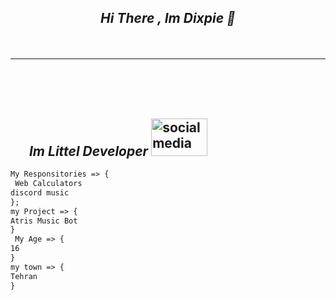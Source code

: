 <div align="center">
<h2><a class="anchor" aria-hidden="true"></svg></a><em> Hi There , Im Dixpie 👋 </em> </p> </div>
 <br>
 <hr>
 <br>
 <br>
 <br>
<div>
 
<h2><a id="user-content-contact-me-" class="anchor" aria-hidden="true" href="#contact-me-"><svg class="octicon octicon-link" viewBox="0 0 16 16" width="25" height="25" aria-hidden="true"><path fill-rule="evenodd"></path></svg></a><em> Im Littel Developer </em> <a target="_blank" rel="noopener noreferrer"><img width="90" height="60" src="https://media.giphy.com/media/73nTuS0mdBAT5YKXhv/giphy.gif" alt="socialmedia" data-canonical-src="https://media.giphy.com/media/73nTuS0mdBAT5YKXhv/giphy.gif" style="max-width:100%;"></a></h2>
 

```html
My Responsitories => {
 Web Calculators
discord music
};
my Project => {
Atris Music Bot
}
 My Age => {
16
}
my town => {
Tehran
}
 
```
      

<br>
<br>
<br>
<br>
<br>
